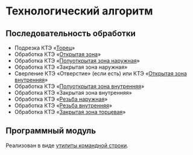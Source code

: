 # Технологический алгоритм

## Последовательность обработки
-	Подрезка КТЭ «[Торец]»
-	Обработка КТЭ «[Открытая зона]»
-	Обработка КТЭ «[Полуоткрытая зона наружная]»
-	Обработка КТЭ «Закрытая зона наружная»
-	Сверление КТЭ «Отверстие» (если есть) или КТЭ «[Открытая зона внутренняя]»
-	Обработка КТЭ «[Полуоткрытая зона внутренняя]»
-	Обработка КТЭ «Закрытая зона внутренняя»
-	Обработка КТЭ «[Резьба наружная]»
-	Обработка КТЭ «[Резьба внутренняя]»
-	Обработка КТЭ «[Закрытая зона торцевая]»

[Торец]: <4.1. Технологический алгоритм обработки КТЭ «Торец».docx>
[Открытая зона]: <4.2. Технологический алгоритм обработки КТЭ «Открытая зона».docx>
[Полуоткрытая зона наружная]: <4.3. Технологический алгоритм обработки КТЭ «Полуоткр зона наружная».docx>
[Закрытая зона наружная]: <>
[открытая зона внутренняя]: <4.9.Технологический алгоритм обработки КТЭ «Открытая зона внутренняя».docx>
[Полуоткрытая зона внутренняя]: <4.10.Технологический алгоритм обработки КТЭ «Полуоткр зона внутренняя».docx>
[Закрытая зона внутренняя]: <>
[Резьба наружная]: <4.14 Наружная резьба.docx>
[Резьба внутренняя]: <4.15 Внутренняя резьба.docx>
[Закрытая зона торцевая]: <4.7. Технологический алгоритм обработки КТЭ «Выточка аксиальная».docx>


## Программный модуль

Реализован в виде
[утилиты командной строки](../node/ncp.md).

